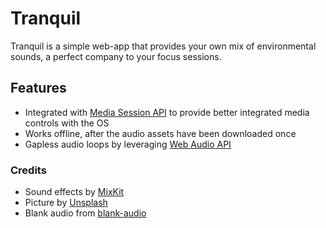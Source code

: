 # Tranquil

Tranquil is a simple web-app that provides your own mix of environmental sounds, a perfect company to your focus sessions.

## Features

- Integrated with [Media Session API](https://developer.mozilla.org/en-US/docs/Web/API/Media_Session_API) to provide better integrated media controls with the OS
- Works offline, after the audio assets have been downloaded once
- Gapless audio loops by leveraging [Web Audio API](https://developer.mozilla.org/en-US/docs/Web/API/Web_Audio_API)

### Credits

- Sound effects by [MixKit](https://mixkit.co/free-sound-effects/)
- Picture by [Unsplash](https://unsplash.com/)
- Blank audio from [blank-audio](https://github.com/anars/blank-audio)
